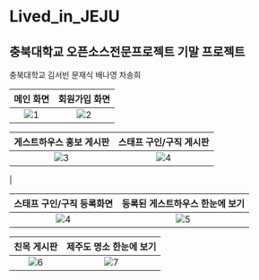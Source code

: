 # Lived_in_JEJU
## 충북대학교 오픈소스전문프로젝트 기말 프로젝트   

충북대학교 김서빈 문재식 배나영 차송희   

|메인 화면|회원가입 화면|
|:-:|:-:|
|![1](https://user-images.githubusercontent.com/44563011/157450971-6a685ee7-8b3e-4050-a755-140e1d3b5b94.png)|![2](https://user-images.githubusercontent.com/44563011/157451615-ef203f41-b910-4a77-8fa4-832c7638b9b8.jpg)|

|게스트하우스 홍보 게시판|스태프 구인/구직 게시판|
|:-:|:-:|
|![3](https://user-images.githubusercontent.com/44563011/157450976-45ec8542-4c67-41f4-a70a-e75bdd2182b2.png)|![4](https://user-images.githubusercontent.com/44563011/157451617-7dbf78c5-e74e-43ba-9e82-b2daa50953e0.png)
|

|스태프 구인/구직 등록화면|등록된 게스트하우스 한눈에 보기|
|:-:|:-:|
|![4](https://user-images.githubusercontent.com/44563011/157451939-cfa5dbe4-cd3f-4076-bd0d-f9ade5bdf834.jpg)|![5](https://user-images.githubusercontent.com/44563011/157450992-e1261431-7847-40dd-8379-20e8346a137d.png)|

|친목 게시판|제주도 명소 한눈에 보기|
|:-:|:-:|
|![6](https://user-images.githubusercontent.com/44563011/157450994-7bbae8f6-0830-4e02-89d6-813e916a96b5.png)|![7](https://user-images.githubusercontent.com/44563011/157450999-32d42b1b-4b29-45e0-8d4f-76670ace56db.png)|










